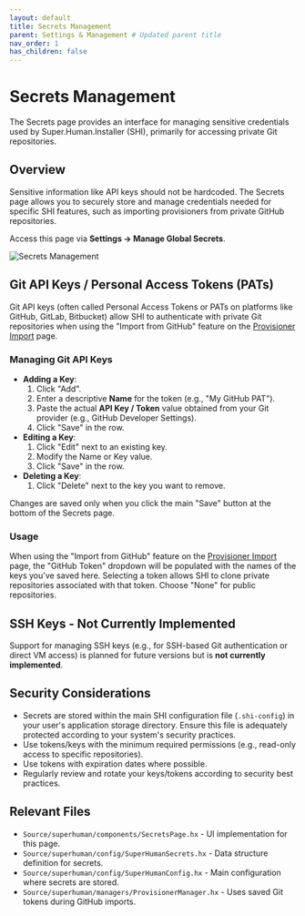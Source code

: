 ```yaml
---
layout: default
title: Secrets Management
parent: Settings & Management # Updated parent title
nav_order: 1
has_children: false
---
```


# Secrets Management

The Secrets page provides an interface for managing sensitive credentials used by Super.Human.Installer (SHI), primarily for accessing private Git repositories.

## Overview

Sensitive information like API keys should not be hardcoded. The Secrets page allows you to securely store and manage credentials needed for specific SHI features, such as importing provisioners from private GitHub repositories.

Access this page via **Settings -> Manage Global Secrets**.

![Secrets Management](../assets/secrets.png)

## Git API Keys / Personal Access Tokens (PATs)

Git API keys (often called Personal Access Tokens or PATs on platforms like GitHub, GitLab, Bitbucket) allow SHI to authenticate with private Git repositories when using the "Import from GitHub" feature on the [Provisioner Import](provisioner-import) page.

### Managing Git API Keys

*   **Adding a Key**:
    1.  Click "Add".
    2.  Enter a descriptive **Name** for the token (e.g., "My GitHub PAT").
    3.  Paste the actual **API Key / Token** value obtained from your Git provider (e.g., GitHub Developer Settings).
    4.  Click "Save" in the row.
*   **Editing a Key**:
    1.  Click "Edit" next to an existing key.
    2.  Modify the Name or Key value.
    3.  Click "Save" in the row.
*   **Deleting a Key**:
    1.  Click "Delete" next to the key you want to remove.

Changes are saved only when you click the main "Save" button at the bottom of the Secrets page.

### Usage

When using the "Import from GitHub" feature on the [Provisioner Import](provisioner-import) page, the "GitHub Token" dropdown will be populated with the names of the keys you've saved here. Selecting a token allows SHI to clone private repositories associated with that token. Choose "None" for public repositories.

## SSH Keys - Not Currently Implemented

Support for managing SSH keys (e.g., for SSH-based Git authentication or direct VM access) is planned for future versions but is **not currently implemented**.

## Security Considerations

*   Secrets are stored within the main SHI configuration file (`.shi-config`) in your user's application storage directory. Ensure this file is adequately protected according to your system's security practices.
*   Use tokens/keys with the minimum required permissions (e.g., read-only access to specific repositories).
*   Use tokens with expiration dates where possible.
*   Regularly review and rotate your keys/tokens according to security best practices.

## Relevant Files

*   `Source/superhuman/components/SecretsPage.hx` - UI implementation for this page.
*   `Source/superhuman/config/SuperHumanSecrets.hx` - Data structure definition for secrets.
*   `Source/superhuman/config/SuperHumanConfig.hx` - Main configuration where secrets are stored.
*   `Source/superhuman/managers/ProvisionerManager.hx` - Uses saved Git tokens during GitHub imports.
